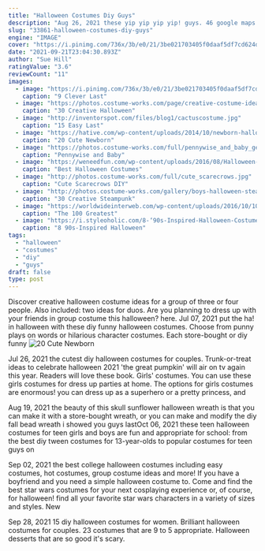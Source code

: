 ```yaml
---
title: "Halloween Costumes Diy Guys"
description: "Aug 26, 2021 these yip yip yip yip! guys. 46 google maps. Our group costume at work. We are google maps of the 4 locations discoverorg has been. Ohio to fourth plain, to padden and now"
slug: "33861-halloween-costumes-diy-guys"
engine: "IMAGE"
cover: "https://i.pinimg.com/736x/3b/e0/21/3be021703405f0daaf5df7cd624d2ade.jpg"
date: "2021-09-21T23:04:30.893Z"
author: "Sue Hill"
ratingValue: "3.6"
reviewCount: "11"
images:
  - image: "https://i.pinimg.com/736x/3b/e0/21/3be021703405f0daaf5df7cd624d2ade.jpg"
    caption: "9 Clever Last"
  - image: "https://photos.costume-works.com/page/creative-costume-ideas-for-boys.jpg"
    caption: "30 Creative Halloween"
  - image: "http://inventorspot.com/files/blog1/cactuscostume.jpg"
    caption: "15 Easy Last"
  - image: "https://hative.com/wp-content/uploads/2014/10/newborn-halloween-costumes/5-newborn-halloween-costume-ideas.jpg"
    caption: "20 Cute Newborn"
  - image: "https://photos.costume-works.com/full/pennywise_and_baby_georgie.jpg"
    caption: "Pennywise and Baby"
  - image: "https://weneedfun.com/wp-content/uploads/2016/08/Halloween-Costumes-For-Men-11-692x1024.jpg"
    caption: "Best Halloween Costumes"
  - image: "http://photos.costume-works.com/full/cute_scarecrows.jpg"
    caption: "Cute Scarecrows DIY"
  - image: "http://photos.costume-works.com/gallery/boys-halloween-steampunk-costumes.jpg"
    caption: "30 Creative Steampunk"
  - image: "https://worldwideinterweb.com/wp-content/uploads/2016/10/100-halloween-costumes-ideas-1.jpg"
    caption: "The 100 Greatest"
  - image: "https://i.styleoholic.com/8-‘90s-Inspired-Halloween-Costume-Ideas7.jpg"
    caption: "8 90s-Inspired Halloween"
tags:
  - "halloween"
  - "costumes"
  - "diy"
  - "guys"
draft: false
type: post
---
```


Discover creative halloween costume ideas for a group of three or four people. Also included: two ideas for duos. Are you planning to dress up with your friends in group costume this halloween? here. Jul 07, 2021 put the ha! in halloween with these diy funny halloween costumes. Choose from punny plays on words or hilarious character costumes. Each store-bought or diy funny
![20 Cute Newborn](https://hative.com/wp-content/uploads/2014/10/newborn-halloween-costumes/5-newborn-halloween-costume-ideas.jpg "20 Cute Newborn")

Jul 26, 2021 the cutest diy halloween costumes for couples. Trunk-or-treat ideas to celebrate halloween 2021 &#39;the great pumpkin&#39; will air on tv again this year. Readers will love these book. Girls&#39; costumes. You can use these girls costumes for dress up parties at home. The options for girls costumes are enormous! you can dress up as a superhero or a pretty princess, and
<!--inArticleAds-->

<!--galleryOne-->

Aug 19, 2021 the beauty of this skull sunflower halloween wreath is that you can make it with a store-bought wreath, or you can make and modify the diy fall bead wreath i showed you guys lastOct 06, 2021 these teen halloween costumes for teen girls and boys are fun and appropriate for school: from the best diy tween costumes for 13-year-olds to popular costumes for teen guys on
<!--inArticleAds-->

<!--galleryTwo-->

Sep 02, 2021 the best college halloween costumes including easy costumes, hot costumes, group costume ideas and more!  If you have a boyfriend and you need a simple halloween costume to. Come and find the best star wars costumes for your next cosplaying experience or, of course, for halloween! find all your favorite star wars characters in a variety of sizes and styles. New
<!--galleryThree-->

Sep 28, 2021 15 diy halloween costumes for women. Brilliant halloween costumes for couples. 23 costumes that are 9 to 5 appropriate. Halloween desserts that are so good it's scary.